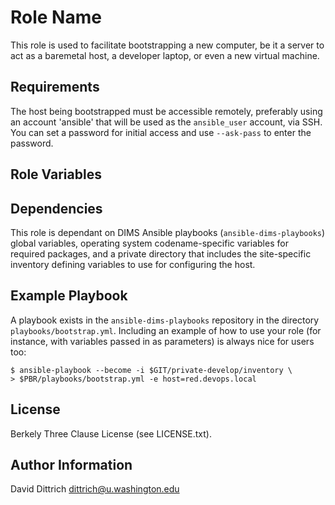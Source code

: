 Role Name
=========

This role is used to facilitate bootstrapping a new computer, be it a server to act as a baremetal host, a developer laptop, or even a new virtual machine.

Requirements
------------

The host being bootstrapped must be accessible remotely, preferably using an account 'ansible' that will be used as the ``ansible_user`` account, via SSH. You can set a password for initial access and use ``--ask-pass`` to enter the password.

Role Variables
--------------


Dependencies
------------

This role is dependant on DIMS Ansible playbooks (``ansible-dims-playbooks``) global variables, operating system codename-specific variables for required packages, and a private directory that includes the site-specific inventory defining variables to use for configuring the host.

Example Playbook
----------------

A playbook exists in the ``ansible-dims-playbooks`` repository in the directory ``playbooks/bootstrap.yml``. Including an example of how to use your role (for instance, with variables passed in as parameters) is always nice for users too:

    $ ansible-playbook --become -i $GIT/private-develop/inventory \
    > $PBR/playbooks/bootstrap.yml -e host=red.devops.local

License
-------

Berkely Three Clause License (see LICENSE.txt).

Author Information
------------------

David Dittrich  dittrich@u.washington.edu
